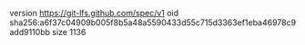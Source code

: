 version https://git-lfs.github.com/spec/v1
oid sha256:a6f37c04909b005f8b5a48a5590433d55c715d3363ef1eba46978c9add9110bb
size 1136
